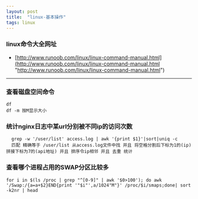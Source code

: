 ```yaml
---
layout: post
title:  "linux-基本操作"
tags: linux
---
```


### linux命令大全网址

 - [http://www.runoob.com/linux/linux-command-manual.html](http://www.runoob.com/linux/linux-command-manual.html "http://www.runoob.com/linux/linux-command-manual.html")


---

### 查看磁盘空间命令
    
    df 
    df -m 按M显示大小


### 统计nginx日志中某url分别被不同ip的访问次数

      grep -w '/user/list' access.log | awk '{print $1}'|sort|uniq -c
      匹配 精确等于 /user/list 从access.log文件中找 并且 将空格分割后下标为1的(ip)拼接下标为7的(api地址) 并且 排序令ip相邻 并且 去重 统计

### 查看哪个进程占用的SWAP分区比较多

    for i in $(ls /proc | grep "^[0-9]" | awk '$0>100'); do awk '/Swap:/{a=a+$2}END{print '"$i"',a/1024"M"}' /proc/$i/smaps;done| sort -k2nr | head
    
